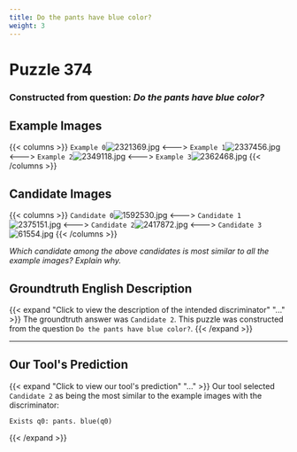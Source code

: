 ```yaml
---
title: Do the pants have blue color?
weight: 3
---
```


# Puzzle 374
### Constructed from question: _Do the pants have blue color?_


## Example Images
{{< columns >}}
`Example 0`![2321369.jpg](/gqa_images/2321369.jpg)
<--->
`Example 1`![2337456.jpg](/gqa_images/2337456.jpg)
<--->
`Example 2`![2349118.jpg](/gqa_images/2349118.jpg)
<--->
`Example 3`![2362468.jpg](/gqa_images/2362468.jpg)
{{< /columns >}}

## Candidate Images
{{< columns >}}
`Candidate 0`![1592530.jpg](/gqa_images/1592530.jpg)
<--->
`Candidate 1`![2375151.jpg](/gqa_images/2375151.jpg)
<--->
`Candidate 2`![2417872.jpg](/gqa_images/2417872.jpg)
<--->
`Candidate 3`![61554.jpg](/gqa_images/61554.jpg)
{{< /columns >}}

*Which candidate among the above candidates is most similar to all the example images? Explain why.*

## Groundtruth English Description

{{< expand "Click to view the description of the intended discriminator" "..." >}}
The groundtruth answer was `Candidate 2`. This puzzle was constructed from the question `Do the pants have blue color?`.
{{< /expand >}}

---

## Our Tool's Prediction

{{< expand "Click to view our tool's prediction" "..." >}}
Our tool selected `Candidate 2` as being the most similar to the example images with the discriminator:
```plaintext
Exists q0: pants. blue(q0)
```
{{< /expand >}}
